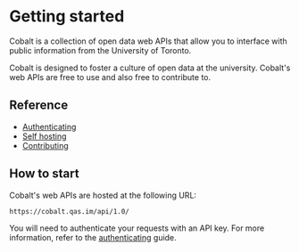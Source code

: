 # Getting started

Cobalt is a collection of open data web APIs that allow you to interface with public information from the University of Toronto.

Cobalt is designed to foster a culture of open data at the university. Cobalt's web APIs are free to use and also free to contribute to.

<div id="reference">
  <h2>Reference</h2>
  <ul>
    <li><a href="./authenticating.md">Authenticating</a></li>
    <li><a href="./self-hosting.md">Self hosting</a></li>
    <li><a href="./contributing.md">Contributing</a></li>
  </ul>
</div>

## How to start

Cobalt's web APIs are hosted at the following URL:

```
https://cobalt.qas.im/api/1.0/
```

You will need to authenticate your requests with an API key. For more information, refer to the [authenticating](authenticating.md) guide.
